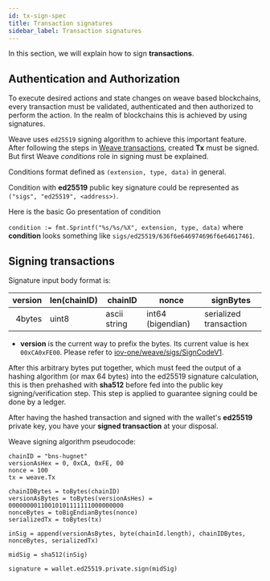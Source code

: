 ```yaml
---
id: tx-sign-spec
title: Transaction signatures
sidebar_label: Transaction signatures 
---
```


In this section, we will explain how to sign __transactions__.

## Authentication and Authorization

To execute desired actions and state changes on weave based blockchains, every transaction must be validated, authenticated and then authorized to perform the action. In the realm of blockchains this is achieved by using signatures.

Weave uses `ed25519` signing algorithm to achieve this important feature.
After following the steps in [Weave transactions](weave-transaction-spec), created **Tx** must be signed. But first Weave *conditions* role in signing must be explained.

[//]: # (TODO move readthedocs documentation to this project and give references here)

Conditions format defined as `(extension, type, data)` in general.

Condition with __ed25519__ public key signature could be represented as `("sigs", "ed25519", <address>)`.

Here is the basic Go presentation of condition

`condition := fmt.Sprintf("%s/%s/%X", extension, type, data)` where __condition__ looks something like `sigs/ed25519/636f6e646974696f6e64617461`.

## Signing transactions

Signature input body format is:

| version     | len(chainID)     | chainID          | nonce                 | signBytes                  |
|--------:    |--------------    |--------------    |-------------------    |------------------------    |
| 4bytes      | uint8            | ascii string     | int64 (bigendian)     | serialized transaction     |

- **version** is the current way to prefix the bytes. Its current value is hex `00xCA0xFE00`. Please refer to [iov-one/weave/sigs/SignCodeV1](https://github.com/iov-one/weave/blob/v0.18.0/x/sigs/controller.go#L14).

After this arbitrary bytes put together, which must feed the output of a hashing algorithm (or max 64 bytes) into the ed25519 signature calculation, this is then prehashed with __sha512__ before fed into the public key signing/verification step. This step is applied to guarantee signing could be done by a ledger.

After having the hashed transaction and signed with the wallet's **ed25519** private key, you have your **signed transaction** at your disposal.

Weave signing algorithm pseudocode:
```
chainID = "bns-hugnet"
versionAsHex = 0, 0xCA, 0xFE, 00
nonce = 100
tx = weave.Tx

chainIDBytes = toBytes(chainID)
versionAsBytes = toBytes(versionAsHes) = 00000000110010101111111000000000
nonceBytes = toBigEndianBytes(nonce)
serializedTx = toBytes(tx)

inSig = append(versionAsBytes, byte(chainId.length), chainIDBytes, nonceBytes, serializedTx)

midSig = sha512(inSig)

signature = wallet.ed25519.private.sign(midSig)
```
